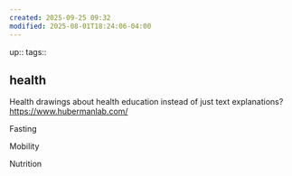 ```yaml
---
created: 2025-09-25 09:32
modified: 2025-08-01T18:24:06-04:00
---
```

up::
tags::
## health



Health drawings about health education instead of just text explanations?
https://www.hubermanlab.com/

Fasting

Mobility

Nutrition


